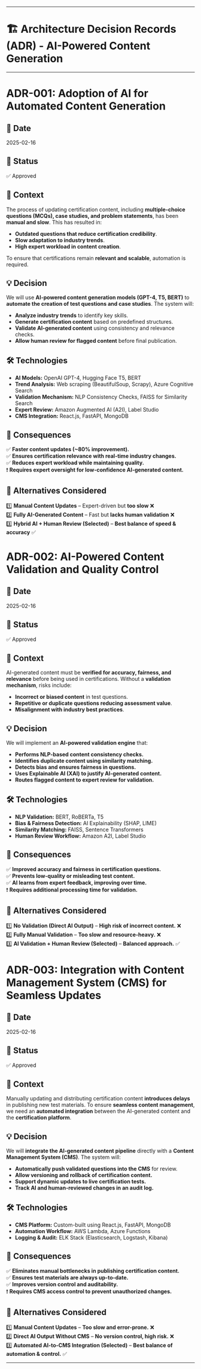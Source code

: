 ____________________________

# 🏗 Architecture Decision Records (ADR) - AI-Powered Content Generation

___________________________


# ADR-001: Adoption of AI for Automated Content Generation

## 📅 Date
2025-02-16

## 🎯 Status
✅ Approved

## 📌 Context
The process of updating certification content, including **multiple-choice questions (MCQs), case studies, and problem statements**, has been **manual and slow**. This has resulted in:
- **Outdated questions that reduce certification credibility**.
- **Slow adaptation to industry trends**.
- **High expert workload in content creation**.

To ensure that certifications remain **relevant and scalable**, automation is required.

## 💡 Decision
We will use **AI-powered content generation models (GPT-4, T5, BERT)** to **automate the creation of test questions and case studies**. The system will:
- **Analyze industry trends** to identify key skills.
- **Generate certification content** based on predefined structures.
- **Validate AI-generated content** using consistency and relevance checks.
- **Allow human review for flagged content** before final publication.

## 🛠 Technologies
- **AI Models:** OpenAI GPT-4, Hugging Face T5, BERT
- **Trend Analysis:** Web scraping (BeautifulSoup, Scrapy), Azure Cognitive Search
- **Validation Mechanism:** NLP Consistency Checks, FAISS for Similarity Search
- **Expert Review:** Amazon Augmented AI (A2I), Label Studio
- **CMS Integration:** React.js, FastAPI, MongoDB

## 🚀 Consequences
✅ **Faster content updates (~80% improvement).**  
✅ **Ensures certification relevance with real-time industry changes.**  
✅ **Reduces expert workload while maintaining quality.**  
❗ **Requires expert oversight for low-confidence AI-generated content.**

## 📌 Alternatives Considered
1️⃣ **Manual Content Updates** – Expert-driven but **too slow** ❌  
2️⃣ **Fully AI-Generated Content** – Fast but **lacks human validation** ❌  
3️⃣ **Hybrid AI + Human Review (Selected)** – **Best balance of speed & accuracy** ✅  

# ADR-002: AI-Powered Content Validation and Quality Control

## 📅 Date
2025-02-16

## 🎯 Status
✅ Approved

## 📌 Context
AI-generated content must be **verified for accuracy, fairness, and relevance** before being used in certifications. Without a **validation mechanism**, risks include:
- **Incorrect or biased content** in test questions.
- **Repetitive or duplicate questions reducing assessment value**.
- **Misalignment with industry best practices**.

## 💡 Decision
We will implement an **AI-powered validation engine** that:
- **Performs NLP-based content consistency checks.**
- **Identifies duplicate content using similarity matching.**
- **Detects bias and ensures fairness in questions.**
- **Uses Explainable AI (XAI) to justify AI-generated content.**
- **Routes flagged content to expert review for validation.**

## 🛠 Technologies
- **NLP Validation:** BERT, RoBERTa, T5
- **Bias & Fairness Detection:** AI Explainability (SHAP, LIME)
- **Similarity Matching:** FAISS, Sentence Transformers
- **Human Review Workflow:** Amazon A2I, Label Studio

## 🚀 Consequences
✅ **Improved accuracy and fairness in certification questions.**  
✅ **Prevents low-quality or misleading test content.**  
✅ **AI learns from expert feedback, improving over time.**  
❗ **Requires additional processing time for validation.**

## 📌 Alternatives Considered
1️⃣ **No Validation (Direct AI Output)** – **High risk of incorrect content.** ❌  
2️⃣ **Fully Manual Validation** – **Too slow and resource-heavy.** ❌  
3️⃣ **AI Validation + Human Review (Selected)** – **Balanced approach.** ✅  


# ADR-003: Integration with Content Management System (CMS) for Seamless Updates

## 📅 Date
2025-02-16

## 🎯 Status
✅ Approved

## 📌 Context
Manually updating and distributing certification content **introduces delays** in publishing new test materials. To ensure **seamless content management**, we need an **automated integration** between the AI-generated content and the **certification platform**.

## 💡 Decision
We will **integrate the AI-generated content pipeline** directly with a **Content Management System (CMS)**. The system will:
- **Automatically push validated questions into the CMS** for review.
- **Allow versioning and rollback of certification content.**
- **Support dynamic updates to live certification tests.**
- **Track AI and human-reviewed changes in an audit log.**

## 🛠 Technologies
- **CMS Platform:** Custom-built using React.js, FastAPI, MongoDB
- **Automation Workflow:** AWS Lambda, Azure Functions
- **Logging & Audit:** ELK Stack (Elasticsearch, Logstash, Kibana)

## 🚀 Consequences
✅ **Eliminates manual bottlenecks in publishing certification content.**  
✅ **Ensures test materials are always up-to-date.**  
✅ **Improves version control and auditability.**  
❗ **Requires CMS access control to prevent unauthorized changes.**

## 📌 Alternatives Considered
1️⃣ **Manual Content Updates** – **Too slow and error-prone.** ❌  
2️⃣ **Direct AI Output Without CMS** – **No version control, high risk.** ❌  
3️⃣ **Automated AI-to-CMS Integration (Selected)** – **Best balance of automation & control.** ✅  

_____________________


